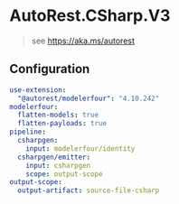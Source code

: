 # AutoRest.CSharp.V3
> see https://aka.ms/autorest

## Configuration
```yaml
use-extension:
  "@autorest/modelerfour": "4.10.242"
modelerfour:
  flatten-models: true
  flatten-payloads: true
pipeline:
  csharpgen:
    input: modelerfour/identity
  csharpgen/emitter:
    input: csharpgen
    scope: output-scope
output-scope:
  output-artifact: source-file-csharp
```
